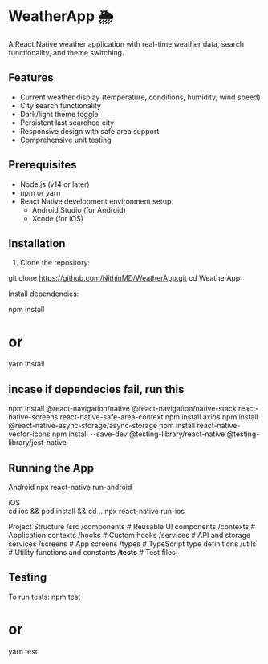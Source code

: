 # WeatherApp 🌦️

A React Native weather application with real-time weather data, search functionality, and theme switching.

## Features

- Current weather display (temperature, conditions, humidity, wind speed)
- City search functionality
- Dark/light theme toggle
- Persistent last searched city
- Responsive design with safe area support
- Comprehensive unit testing

## Prerequisites

- Node.js (v14 or later)
- npm or yarn
- React Native development environment setup
  - Android Studio (for Android)
  - Xcode (for iOS)

## Installation

1. Clone the repository:

git clone https://github.com/NithinMD/WeatherApp.git
cd WeatherApp


Install dependencies:

npm install
# or
yarn install

## incase if dependecies fail, run this 
npm install @react-navigation/native @react-navigation/native-stack react-native-screens react-native-safe-area-context
npm install axios
npm install @react-native-async-storage/async-storage
npm install react-native-vector-icons
npm install --save-dev @testing-library/react-native @testing-library/jest-native

## Running the App

Android
npx react-native run-android

iOS  
cd ios && pod install && cd ..
npx react-native run-ios

Project Structure
/src
  /components        # Reusable UI components
  /contexts          # Application contexts
  /hooks             # Custom hooks
  /services          # API and storage services
  /screens           # App screens
  /types             # TypeScript type definitions
  /utils             # Utility functions and constants
/__tests__           # Test files

## Testing
To run tests:
npm test
# or
yarn test